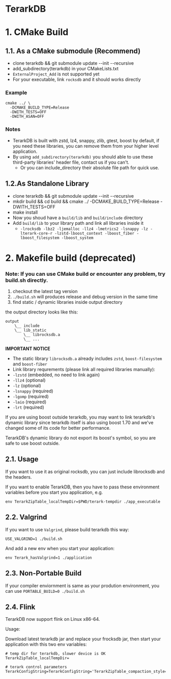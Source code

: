 # TerarkDB

# 1. CMake Build

## 1.1. As a CMake submodule (Recommend)
- clone terarkdb && git submodule update --init --recursive
- add_subdirectory(terarkdb) in your CMakeLists.txt
 - `ExternalProject_Add` is not supported yet
- For your executable, link `rocksdb` and it should works directly

### Example
```
cmake ../ \
  -DCMAKE_BUILD_TYPE=Release
  -DWITH_TESTS=OFF
  -DWITH_ASAN=OFF
```

### Notes
- TerarkDB is built with zstd, lz4, snappy, zlib, gtest, boost by default, if you need these libraries, you can remove them from your higher level application.
- By using `add_subdirectory(terarkdb)` you should able to use these third-party libraries' header file, contact us if you can't.
  - Or you can include_directory their absolute file path for quick use.


## 1.2.As Standalone Library
- clone terarkdb && git submodule update --init --recursive
- mkdir build && cd build && cmake ../ -DCMAKE_BUILD_TYPE=Release -DWITH_TESTS=OFF
- make install
- Now you shoud have a `build/lib` and `build/include` directory
- Add `build/lib` to your library path and link all libraries inside it
  - `-lrocksdb -lbz2 -ljemalloc -llz4 -lmetrics2 -lsnappy -lz -lterark-core-r -lzstd-lboost_context -lboost_fiber -lboost_filesystem -lboost_system`
















# 2. Makefile build (deprecated)

### Note: If you can use CMake build or encounter any problem, try build.sh directly.

1. checkout the latest tag version
2. `./build.sh` will produces release and debug version in the same time
3. find static / dynamic libraries inside output directory

the output directory looks like this:

```
output
    \__ include
    \__ lib_static
        \__ librocksdb.a
        \__ ...
```

**IMPORTANT NOTICE**

- The static library `librocksdb.a` already includes `zstd`, `boost-filesystem` and `boost-fiber`
- Link library requrements (please link all required libraries manually):
 - `-lzstd` (embedded, no need to link again)
 - `-llz4` (optional)
 - `-lz` (optional)
 - `-lsnappy` (required)
 - `-lgomp` (required)
 - `-laio` (required)
 - `-lrt` (required)

If you are using boost outside terarkdb, you may want to link terarkdb's dynamic library since terarkdb itself is also using boost 1.70 and we've changed some of its code for better performance.

TerarkDB's dynamic library do not export its boost's symbol, so you are safe to use boost outside.


## 2.1. Usage
If you want to use it as original rocksdb, you can just include librocksdb and the headers.

If you want to enable TerarkDB, then you have to pass these environment variables before you start you application, e.g.


```
env TerarkZipTable_localTempDir=$PWD/terark-tempdir ./app_executable
```


## 2.2. Valgrind
If you want to use `Valgrind`, please build terarkdb this way:

```
USE_VALGRIND=1 ./build.sh
```

And add a new env when you start your application:

```
env Terark_hasValgrind=1 ./application
```

## 2.3. Non-Portable Build
If your compiler enviornment is same as your prodution environment, you can use `PORTABLE_BUILD=0 ./build.sh`


## 2.4. Flink
TerarkDB now support flink on Linux x86-64.

Usage:

Download latest terarkdb jar and replace your frocksdb jar, then start your application with this two env variables:

```
# temp dir for terarkdb, slower device is OK
TerarkZipTable_localTempDir=

# terark control parameters
TerarkConfigString=TerarkConfigString='TerarkZipTable_compaction_style=Level;DictZipBlobStore_zipThreads=0;TerarkZipTable_max_subcompactions=4;TerarkZipTable_max_background_flushes=6;TerarkZipTable_max_background_compactions=4;TerarkZipTable_max_background_garbage_collections=3;TerarkZipTable_level0_file_num_compaction_trigger=4;TerarkZipTable_level0_slowdown_writes_trigger=20;TerarkZipTable_level0_stop_writes_trigger=36;TerarkZipTable_max_compaction_bytes=256M;TerarkZipTable_max_write_buffer_number=8;TerarkZipTable_target_file_size_base=64M;TerarkZipTable_blob_size=64'
```
